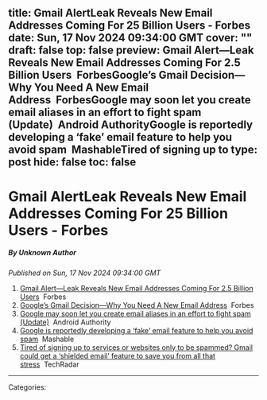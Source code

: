 title: Gmail AlertLeak Reveals New Email Addresses Coming For 25 Billion Users - Forbes
date: Sun, 17 Nov 2024 09:34:00 GMT
cover: ""
draft: false
top: false
preview: Gmail Alert—Leak Reveals New Email Addresses Coming For 2.5 Billion Users&nbsp;&nbsp;ForbesGoogle’s Gmail Decision—Why You Need A New Email Address&nbsp;&nbsp;ForbesGoogle may soon let you create email aliases in an effort to fight spam (Update)&nbsp;&nbsp;Android AuthorityGoogle is reportedly developing a ‘fake’ email feature to help you avoid spam&nbsp;&nbsp;MashableTired of signing up to
type: post
hide: false
toc: false
---

# Gmail AlertLeak Reveals New Email Addresses Coming For 25 Billion Users - Forbes
##### By Unknown Author
_Published on Sun, 17 Nov 2024 09:34:00 GMT_

1.  [Gmail Alert—Leak Reveals New Email Addresses Coming For 2.5 Billion Users](https://news.google.com/rss/articles/CBMiuwFBVV95cUxPcm5ndnZhWTlab084dTJldWI1WnJEek4yeHRtMVNxZ2dGNzBlbzJrN3QyU1o2ZFZIRzIycmhlc3E2ekkzSGRNZFlsMkhvRm9GR1hZZDc5bzM3Wkx5Wk1Bemc5NGtrc1lkRi1OblhMc19WaFQ4Zl80S0lvRmwzby1LelVLVmhUdWxDd0RyUFQ4OU9iWjRPTjNnaUZNdDBFb3Y4aHd5Rmh3Sms4SG13WVJqTS14eDdkVE9heGlz?oc=5)  Forbes
2.  [Google’s Gmail Decision—Why You Need A New Email Address](https://news.google.com/rss/articles/CBMiuwFBVV95cUxPRXRESVpOMlQ0aDF2S1EyYjZ4RnZfTmZRVE1QbzVaSENhTUxmSjE3NDFJSTVEUHlKMllyelBSd3A1NnE3MUxCSkhUX0NpcHhfZHowX0lleVhoeWg2b0hpVndmTHFnN0tzTVh1ZjM0OVJBeXNpMlFmdjFlYkdOX1dYU0NIb05mQ3BGSklTTUljbmxubjcyeXBBbVlHQUFZb2dmcl96amo1N1JEOWY2TWNrT3RhNTlleEdsa1dJ?oc=5)  Forbes
3.  [Google may soon let you create email aliases in an effort to fight spam (Update)](https://news.google.com/rss/articles/CBMicEFVX3lxTE5OYjJhNzVlX2FDN1VBUHlfN21MQnkxMUt1QTFmTUl0N25rai1zZ2NLVmFuYy1NMlJ3QWlDRmpyVVZPcmxHc3JndHBobnNFdUpwQVBmckhsMm56U01HX00xVXlIdWhhQmxSMEVRd2owN1Q?oc=5)  Android Authority
4.  [Google is reportedly developing a ‘fake’ email feature to help you avoid spam](https://news.google.com/rss/articles/CBMiakFVX3lxTFBjejlNWUNiZlpZc2d6NTNNN3h1LVJsVUVIVFVQY3lCNzhURUJmanUxQjFyVzhuNzg2RElWbkhmeV8yM2k3Q0hlVklyQmdsbmtsdDQwWEJxb2h1bUpSMl9UYkltcGI4NENBU1E?oc=5)  Mashable
5.  [Tired of signing up to services or websites only to be spammed? Gmail could get a ‘shielded email’ feature to save you from all that stress](https://news.google.com/rss/articles/CBMijgJBVV95cUxQQjN4NUxfRkpTUUFZUF9WTjFJaGtnbjB4S0FiVlFaaDBVQjRJVGtsTGM1b1RtRnhPc1FBWXhYVVBJVERwRmRKVXlpQXQ0WmJzVzRvWTB4a3hiZW5qaTdyMHlJcEFGT29RcTAwWGp5azlQTEQybXY4ZFNHN2h0dEF5Z1JOV25KU2JQUWZUOWJjVzkwUmlKTXAtTUxDaEI1cXRIamdkalNfVlMxSzBKWlBPQnBFa185WGJlNzFMTmtMeHlWUlhjVndMTlI5MFNNaG5INkRmeTVOTXFQX21CMFBPQ01TbVg1UVlPNVBuZDNtSUQ4UU9VZU1mNTN2YU14QXY1R3JLT0FiSDYyWll4TGc?oc=5)  TechRadar

---
Categories: 
